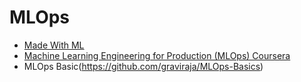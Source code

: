 # MLOps

- [Made With ML](https://madewithml.com/)
- [Machine Learning Engineering for Production (MLOps) Coursera](https://www.coursera.org/specializations/machine-learning-engineering-for-production-mlops)
- MLOps Basic(https://github.com/graviraja/MLOps-Basics)
